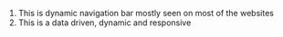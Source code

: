 1) This is dynamic navigation bar mostly seen on most of the websites
2) This is a data driven, dynamic and responsive
